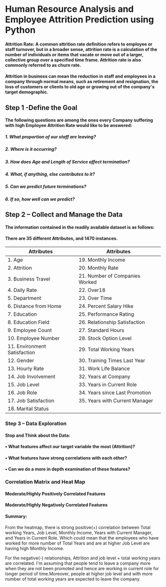 # Human Resource Analysis and Employee Attrition Prediction using Python

#### Attrition Rate: A common attrition rate definition refers to employee or staff turnover, but in a broader sense, attrition rate is a calculation of the number of individuals or items that vacate or move out of a larger, collective group over a specified time frame. Attrition rate is also commonly referred to as churn rate. 

#### Attrition in business can mean the reduction in staff and employees in a company through normal means, such as retirement and resignation, the loss of customers or clients to old age or growing out of the company's target demographic.

## Step 1 -Define the Goal

#### The following questions are among the ones every Company suffering with high Employee Attrition Rate would like to be answered:

   #####       1. What proportion of our staff are leaving?
   #####       2. Where is it occurring?
   #####       3. How does Age and Length of Service affect termination?
   #####       4. What, if anything, else contributes to it?
   #####       5. Can we predict future terminations?
   #####       6. If so, how well can we predict?
  
  
## Step 2 – Collect and Manage the Data

#### The information contained in the readily available dataset is as follows: 
#### There are 35 different Attributes, and 1470 instances.
| Attributes | Attributes |
| ---------- | ---------- |
| 1. Age     | 19. Monthly Income |  
| 2.	Attrition | 20. Monthly Rate | 
| 3.	Business Travel | 21. Number of Companies Worked |
| 4.	Daily Rate      | 22. Over18   
| 5.	Department      | 23. Over Time    
| 6.	Distance from Home |  24. Percent Salary Hike 
| 7.	Education          |  25. Performance Rating    
| 8.	Education Field    |  26. Relationship Satisfaction   
| 9.	Employee Count     |  27. Standard Hours 
| 10. Employee Number    |  28. Stock Option Level  
| 11. Environment Satisfaction |  29. Total Working Years  
| 12. Gender             |  30. Training Times Last Year
| 13. Hourly Rate        |  31. Work Life Balance  
| 14. Job Involvement    |  32. Years at Company  
| 15. Job Level          |  33. Years in Current Role  
| 16. Job Role           |  34. Years since Last Promotion
| 17. Job Satisfaction   |  35. Years with Current Manager 
| 18. Marital Status     |          
 


### Step 3 – Data Exploration 

#### Stop and Think about the Data:
#### •	What features affect our target variable the most (Attrition)?
#### •	What features have strong correlations with each other?
#### •	Can we do a more in depth examination of these features?

### Correlation Matrix and Heat Map
#### Moderate/Highly Positively Correlated Features


#### Moderate/Highly Negatively Correlated Features


#### Summary:
From the heatmap, there is strong positive(+) correlation between Total working Years, Job Level, Monthly Income, Years with Current Manager, and Years in Current Role. Which could mean that the employees who have worked for more number of Total Years and are at higher Job Level are having high Monthly Income.

For the negative(-) relationships, Attrition and job level + total working years are correlated. I'm assuming that people tend to leave a company more when they are not been promoted and hence are working in current role for longer period of time.Moreover, people at higher job level and with more number of total working years are expected to leave the company.

